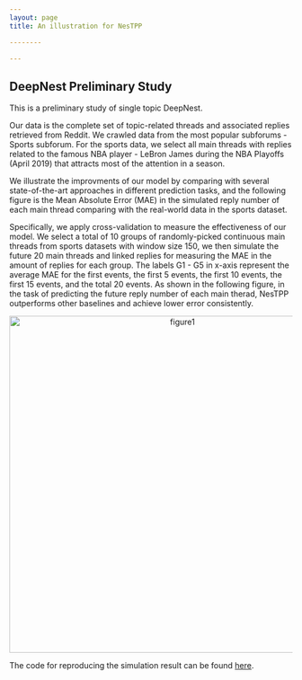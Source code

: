 ```yaml
---
layout: page
title: An illustration for NesTPP

--------

---
```


<h2>DeepNest Preliminary Study</h2> 

This is a preliminary study of single topic DeepNest.

Our data is the complete set of topic-related threads and associated replies retrieved from Reddit. We crawled data from the most popular subforums - Sports subforum. For the sports data, we select all main threads with replies related to the famous NBA player - LeBron James during the NBA Playoffs (April 2019) that attracts most of the attention in a season.

We illustrate the improvments of our model by comparing with several state-of-the-art approaches in different prediction tasks, and the following figure is the Mean Absolute Error (MAE) in the simulated reply number of each main thread comparing with the real-world data in the sports dataset.

Specifically, we apply cross-validation to measure the effectiveness of our model. We select a total of $10$ groups of randomly-picked continuous main threads from sports datasets with window size 150, we then simulate the future 20 main threads and linked replies for measuring the MAE in the amount of replies for each group. The labels G1 - G5 in x-axis represent the average MAE for the first events, the first 5 events, the first 10 events, the first 15 events, and the total 20 events. As shown in the following figure, in the task of predicting the future reply number of each main therad, NesTPP outperforms other baselines and achieve lower error consistently.

<div style="text-align:center"><img src="https://s2.ax1x.com/2019/07/27/eKtmTg.png" alt="figure1" width="600"/></div>   

The code for reproducing the simulation result can be found [here](https://github.com/lingchen0331/NesTPP/blob/master/ntpp.py).
 

